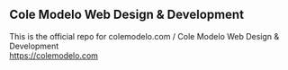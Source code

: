 ## Cole Modelo Web Design & Development
This is the official repo for colemodelo.com / Cole Modelo Web Design & Development  
https://colemodelo.com 